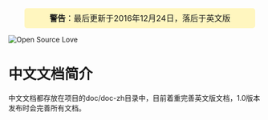 <div class="out-div" style="font-size: 16px;line-height: 40px;display: inline-block;height: 40px;padding-left: 50px;padding-right: 50px;text-align: center;border-radius: 5px;margin-left: 32px;vertical-align: top;background-color: #fff6bf;">
    <span><b>警告</b>：最后更新于2016年12月24日，落后于<a href="../../README.md" style="text-decoration: none">英文版</a></span>
</div>

![Open Source Love](https://badges.frapsoft.com/os/mit/mit.svg?v=102)

# 中文文档简介

 中文文档都存放在项目的doc/doc-zh目录中，目前着重完善英文版文档，1.0版本发布时会完善所有文档。
